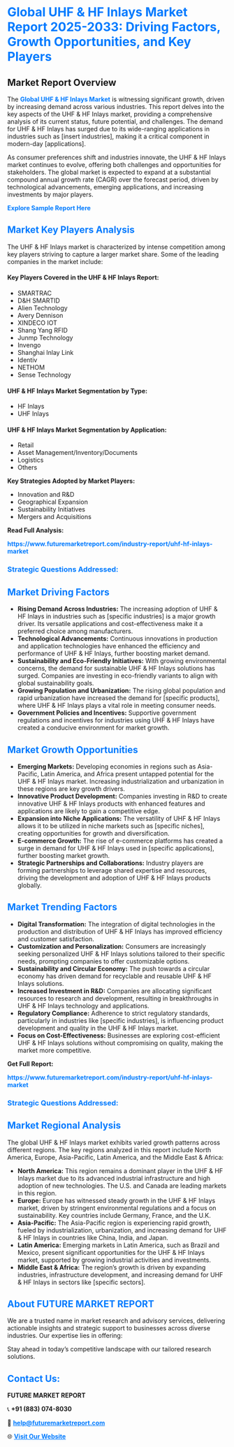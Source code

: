<h1 style="color: #007BFF;">Global UHF & HF Inlays Market Report 2025-2033: Driving Factors, Growth Opportunities, and Key Players</h1>

<section id="overview">
<h2>Market Report Overview</h2>
<p>The <a href="https://www.futuremarketreport.com/industry-report/uhf-hf-inlays-market" style="color: #007BFF; text-decoration: none;"><strong>Global UHF & HF Inlays Market</strong></a> is witnessing significant growth, driven by increasing demand across various industries. This report delves into the key aspects of the UHF & HF Inlays market, providing a comprehensive analysis of its current status, future potential, and challenges. The demand for UHF & HF Inlays has surged due to its wide-ranging applications in industries such as [insert industries], making it a critical component in modern-day [applications].</p>
<p>As consumer preferences shift and industries innovate, the UHF & HF Inlays market continues to evolve, offering both challenges and opportunities for stakeholders. The global market is expected to expand at a substantial compound annual growth rate (CAGR) over the forecast period, driven by technological advancements, emerging applications, and increasing investments by major players.</p>
</section>

<section id="overview">
<p><a href="https://www.futuremarketreport.com/request-sample/reportId=115988" style="color: #007BFF; text-decoration: none;"><strong>Explore Sample Report Here</strong></a></p>
</section>

<section id="key-players">
<h2 style="color: #007BFF;">Market Key Players Analysis</h2>
<p>The UHF & HF Inlays market is characterized by intense competition among key players striving to capture a larger market share. Some of the leading companies in the market include:</p>
<h4>Key Players Covered in the UHF & HF Inlays Report:</h4>
<ul><li>SMARTRAC</li><li>D&amp;H SMARTID</li><li>Alien Technology</li><li>Avery Dennison</li><li>XINDECO IOT</li><li>Shang Yang RFID</li><li>Junmp Technology</li><li>Invengo</li><li>Shanghai Inlay Link</li><li>Identiv</li><li>NETHOM</li><li>Sense Technology</li></ul>
<h4>UHF & HF Inlays Market Segmentation by Type:</h4>
<ul><li>HF Inlays</li><li>UHF Inlays</li></ul>

<h4>UHF & HF Inlays Market Segmentation by Application:</h4>
<ul><li>Retail</li><li>Asset Management/Inventory/Documents</li><li>Logistics</li><li>Others</li></ul>
<p><strong>Key Strategies Adopted by Market Players:</strong></p>
<ul>
<li>Innovation and R&D</li>
<li>Geographical Expansion</li>
<li>Sustainability Initiatives</li>
<li>Mergers and Acquisitions</li>
</ul>
</section>

<section>
<p><strong>Read Full Analysis: </strong></p><a href="https://www.futuremarketreport.com/industry-report/uhf-hf-inlays-market" style="color: #007BFF; text-decoration: none;"><strong>https://www.futuremarketreport.com/industry-report/uhf-hf-inlays-market</strong></a>
<h3 style="color: #007BFF;">Strategic Questions Addressed:</h3>
</section>

<section id="driving-factors">
<h2 style="color: #007BFF;">Market Driving Factors</h2>
<ul>
<li><strong>Rising Demand Across Industries:</strong> The increasing adoption of UHF & HF Inlays in industries such as [specific industries] is a major growth driver. Its versatile applications and cost-effectiveness make it a preferred choice among manufacturers.</li>
<li><strong>Technological Advancements:</strong> Continuous innovations in production and application technologies have enhanced the efficiency and performance of UHF & HF Inlays, further boosting market demand.</li>
<li><strong>Sustainability and Eco-Friendly Initiatives:</strong> With growing environmental concerns, the demand for sustainable UHF & HF Inlays solutions has surged. Companies are investing in eco-friendly variants to align with global sustainability goals.</li>
<li><strong>Growing Population and Urbanization:</strong> The rising global population and rapid urbanization have increased the demand for [specific products], where UHF & HF Inlays plays a vital role in meeting consumer needs.</li>
<li><strong>Government Policies and Incentives:</strong> Supportive government regulations and incentives for industries using UHF & HF Inlays have created a conducive environment for market growth.</li>
</ul>
</section>

<section id="growth-opportunities">
<h2 style="color: #007BFF;">Market Growth Opportunities</h2>
<ul>
<li><strong>Emerging Markets:</strong> Developing economies in regions such as Asia-Pacific, Latin America, and Africa present untapped potential for the UHF & HF Inlays market. Increasing industrialization and urbanization in these regions are key growth drivers.</li>
<li><strong>Innovative Product Development:</strong> Companies investing in R&D to create innovative UHF & HF Inlays products with enhanced features and applications are likely to gain a competitive edge.</li>
<li><strong>Expansion into Niche Applications:</strong> The versatility of UHF & HF Inlays allows it to be utilized in niche markets such as [specific niches], creating opportunities for growth and diversification.</li>
<li><strong>E-commerce Growth:</strong> The rise of e-commerce platforms has created a surge in demand for UHF & HF Inlays used in [specific applications], further boosting market growth.</li>
<li><strong>Strategic Partnerships and Collaborations:</strong> Industry players are forming partnerships to leverage shared expertise and resources, driving the development and adoption of UHF & HF Inlays products globally.</li>
</ul>
</section>

<section id="trending-factors">
<h2 style="color: #007BFF;">Market Trending Factors</h2>
<ul>
<li><strong>Digital Transformation:</strong> The integration of digital technologies in the production and distribution of UHF & HF Inlays has improved efficiency and customer satisfaction.</li>
<li><strong>Customization and Personalization:</strong> Consumers are increasingly seeking personalized UHF & HF Inlays solutions tailored to their specific needs, prompting companies to offer customizable options.</li>
<li><strong>Sustainability and Circular Economy:</strong> The push towards a circular economy has driven demand for recyclable and reusable UHF & HF Inlays solutions.</li>
<li><strong>Increased Investment in R&D:</strong> Companies are allocating significant resources to research and development, resulting in breakthroughs in UHF & HF Inlays technology and applications.</li>
<li><strong>Regulatory Compliance:</strong> Adherence to strict regulatory standards, particularly in industries like [specific industries], is influencing product development and quality in the UHF & HF Inlays market.</li>
<li><strong>Focus on Cost-Effectiveness:</strong> Businesses are exploring cost-efficient UHF & HF Inlays solutions without compromising on quality, making the market more competitive.</li>
</ul>
</section>

<section>
<p><strong>Get Full Report: </strong></p><a href="https://www.futuremarketreport.com/industry-report/uhf-hf-inlays-market" style="color: #007BFF; text-decoration: none;"><strong>https://www.futuremarketreport.com/industry-report/uhf-hf-inlays-market</strong></a>
<h3 style="color: #007BFF;">Strategic Questions Addressed:</h3>
</section>


<section id="regional-analysis">
<h2 style="color: #007BFF;">Market Regional Analysis</h2>
<p>The global UHF & HF Inlays market exhibits varied growth patterns across different regions. The key regions analyzed in this report include North America, Europe, Asia-Pacific, Latin America, and the Middle East & Africa:</p>
<ul>
<li><strong>North America:</strong> This region remains a dominant player in the UHF & HF Inlays market due to its advanced industrial infrastructure and high adoption of new technologies. The U.S. and Canada are leading markets in this region.</li>
<li><strong>Europe:</strong> Europe has witnessed steady growth in the UHF & HF Inlays market, driven by stringent environmental regulations and a focus on sustainability. Key countries include Germany, France, and the U.K.</li>
<li><strong>Asia-Pacific:</strong> The Asia-Pacific region is experiencing rapid growth, fueled by industrialization, urbanization, and increasing demand for UHF & HF Inlays in countries like China, India, and Japan.</li>
<li><strong>Latin America:</strong> Emerging markets in Latin America, such as Brazil and Mexico, present significant opportunities for the UHF & HF Inlays market, supported by growing industrial activities and investments.</li>
<li><strong>Middle East & Africa:</strong> The region’s growth is driven by expanding industries, infrastructure development, and increasing demand for UHF & HF Inlays in sectors like [specific sectors].</li>
</ul>
</section>

<footer>
<h2 style="color: #007BFF;">About FUTURE MARKET REPORT</h2>
<p>We are a trusted name in market research and advisory services, delivering actionable insights and strategic support to businesses across diverse industries. Our expertise lies in offering:</p>

<p>Stay ahead in today’s competitive landscape with our tailored research solutions.</p>

<h2 style="color: #007BFF;">Contact Us:</h2>
<p><strong>FUTURE MARKET REPORT</strong></p>
<p>📞 <strong>+91 (883) 074-8030</strong></p>
<p>📧 <strong><a href="mailto:help@futuremarketreport.com" style="color: #007BFF;">help@futuremarketreport.com</a></strong></p>
<p>🌐 <strong><a href="https://www.futuremarketreport.com/" style="color: #007BFF;">Visit Our Website</a></strong></p>
</footer>